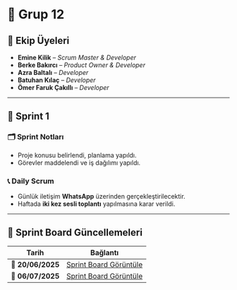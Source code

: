 # 👥 Grup 12

## 👤 Ekip Üyeleri
- **Emine Kilik** – *Scrum Master & Developer*  
- **Berke Bakırcı** – *Product Owner & Developer*  
- **Azra Baltalı** – *Developer*  
- **Batuhan Kılaç** – *Developer*  
- **Ömer Faruk Çakıllı** – *Developer*

---

## 📅 Sprint 1

### 🗂️ Sprint Notları
- Proje konusu belirlendi, planlama yapıldı.
- Görevler maddelendi ve iş dağılımı yapıldı.

### 📞 Daily Scrum
- Günlük iletişim **WhatsApp** üzerinden gerçekleştirilecektir.  
- Haftada **iki kez sesli toplantı** yapılmasına karar verildi.

---

## 🧾 Sprint Board Güncellemeleri

| Tarih | Bağlantı |
|-------|----------|
| 📌 **20/06/2025** | [Sprint Board Görüntüle](https://drive.google.com/file/d/1PT6ikr8GVEOK8XiM8lDsW_dA1T-UEhYT/view?usp=drive_link) |
| 📌 **06/07/2025** | [Sprint Board Görüntüle](https://drive.google.com/file/d/1wfrjgCGkO32pcSqNS9YiF4vAFRAdaToL/view?usp=drive_link) |

